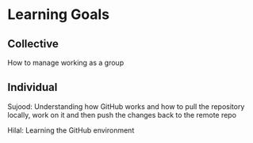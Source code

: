 # Learning Goals

## Collective
How to manage working as a group
## Individual

Sujood: Understanding how GitHub works and how to pull the repository locally, work on it and then push the changes back to the remote repo

Hilal: Learning the GitHub environment 
